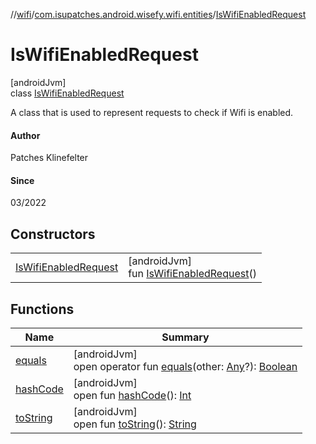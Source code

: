 //[wifi](../../../index.md)/[com.isupatches.android.wisefy.wifi.entities](../index.md)/[IsWifiEnabledRequest](index.md)

# IsWifiEnabledRequest

[androidJvm]\
class [IsWifiEnabledRequest](index.md)

A class that is used to represent requests to check if Wifi is enabled.

#### Author

Patches Klinefelter

#### Since

03/2022

## Constructors

| | |
|---|---|
| [IsWifiEnabledRequest](-is-wifi-enabled-request.md) | [androidJvm]<br>fun [IsWifiEnabledRequest](-is-wifi-enabled-request.md)() |

## Functions

| Name | Summary |
|---|---|
| [equals](../-is-wifi-enabled-result/-false/index.md#585090901%2FFunctions%2F-130402363) | [androidJvm]<br>open operator fun [equals](../-is-wifi-enabled-result/-false/index.md#585090901%2FFunctions%2F-130402363)(other: [Any](https://kotlinlang.org/api/latest/jvm/stdlib/kotlin/-any/index.html)?): [Boolean](https://kotlinlang.org/api/latest/jvm/stdlib/kotlin/-boolean/index.html) |
| [hashCode](../-is-wifi-enabled-result/-false/index.md#1794629105%2FFunctions%2F-130402363) | [androidJvm]<br>open fun [hashCode](../-is-wifi-enabled-result/-false/index.md#1794629105%2FFunctions%2F-130402363)(): [Int](https://kotlinlang.org/api/latest/jvm/stdlib/kotlin/-int/index.html) |
| [toString](../-is-wifi-enabled-result/-false/index.md#1616463040%2FFunctions%2F-130402363) | [androidJvm]<br>open fun [toString](../-is-wifi-enabled-result/-false/index.md#1616463040%2FFunctions%2F-130402363)(): [String](https://kotlinlang.org/api/latest/jvm/stdlib/kotlin/-string/index.html) |

